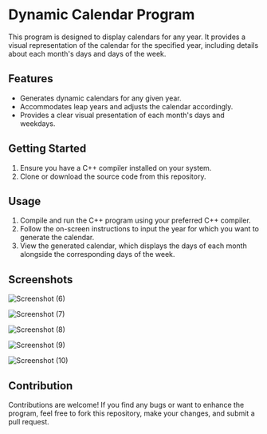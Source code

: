 # Dynamic Calendar Program

This program is designed to display calendars for any year. It provides a visual representation of the calendar for the specified year, including details about each month's days and days of the week.

## Features

- Generates dynamic calendars for any given year.
- Accommodates leap years and adjusts the calendar accordingly.
- Provides a clear visual presentation of each month's days and weekdays.

## Getting Started

1. Ensure you have a C++ compiler installed on your system.
2. Clone or download the source code from this repository.

## Usage

1. Compile and run the C++ program using your preferred C++ compiler.
2. Follow the on-screen instructions to input the year for which you want to generate the calendar.
3. View the generated calendar, which displays the days of each month alongside the corresponding days of the week.

## Screenshots

![Screenshot (6)](https://github.com/IsratTasnimEsha/Calendar/assets/88322977/4a7bc1f6-8fb6-4480-8877-4c60aed040cd)

![Screenshot (7)](https://github.com/IsratTasnimEsha/Calendar/assets/88322977/b71dde9a-e2b9-48e7-87a4-ebd8baaa7fc8)

![Screenshot (8)](https://github.com/IsratTasnimEsha/Calendar/assets/88322977/6572f1f7-480b-411e-9c5a-a22ba73d09a0)

![Screenshot (9)](https://github.com/IsratTasnimEsha/Calendar/assets/88322977/83ee0a12-1594-44b1-86f4-32c5fad10a83)

![Screenshot (10)](https://github.com/IsratTasnimEsha/Calendar/assets/88322977/0a0f3218-af6e-4d7d-839b-0872064b1211)


## Contribution

Contributions are welcome! If you find any bugs or want to enhance the program, feel free to fork this repository, make your changes, and submit a pull request.
